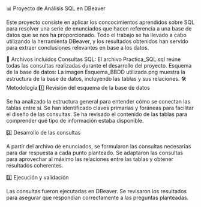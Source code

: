 📊 Proyecto de Análisis SQL en DBeaver

Este proyecto consiste en aplicar los concocimientos aprendidos sobre SQL para resolver una serie de enunciados que hacen referencia a una base de datos que se nos ha proporcionado. Todo el trabajo se ha llevado a cabo utilizando la herramienta DBeaver, y los resultados obtenidos han servido para extraer conclusiones relevantes en base a los datos.

📁 Archivos incluidos
Consultas SQL: El archivo Practica_SQL.sql reúne todas las consultas realizadas durante el desarrollo del proyecto.
Esquema de la base de datos: La imagen Esquema_BBDD utilizada.png muestra la estructura de la base de datos, incluyendo las tablas y sus relaciones.
🛠️ Metodología
1️⃣ Revisión del esquema de la base de datos

Se ha analizado la estructura general para entender cómo se conectan las tablas entre sí.
Se han identificado claves primarias y foráneas para facilitar el diseño de las consultas.
Se ha revisado el contenido de las tablas para comprender qué tipo de información estaba disponible.

2️⃣ Desarrollo de las consultas

A partir del archivo de enunciados, se formularon las consultas necesarias para dar respuesta a cada punto planteado.
Se adaptaron las consultas para aprovechar al máximo las relaciones entre las tablas y obtener resultados coherentes.

3️⃣ Ejecución y validación

Las consultas fueron ejecutadas en DBeaver.
Se revisaron los resultados para asegurar que respondían correctamente a las preguntas planteadas.
